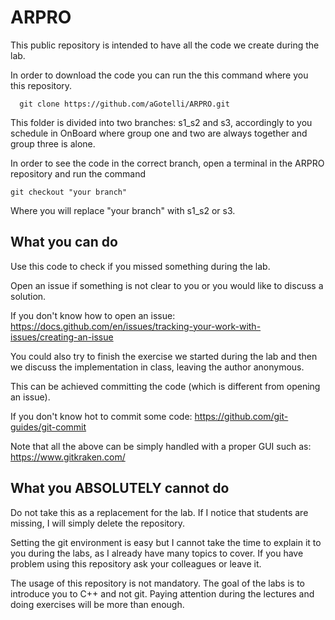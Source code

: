 # ARPRO

This public repository is intended to have all the code we create during the lab.

In order to download the code you can run the this command where you this repository.

      git clone https://github.com/aGotelli/ARPRO.git

This folder is divided into two branches: s1_s2 and s3, accordingly to you schedule in OnBoard where group one and two are always together and group three is alone.

In order to see the code in the correct branch, open a terminal in the ARPRO repository and run the command

    git checkout "your branch"

Where you will replace "your branch" with s1_s2 or s3.


## What you can do

Use this code to check if you missed something during the lab.

Open an issue if something is not clear to you or you would like to discuss a solution.

If you don't know how to open an issue: https://docs.github.com/en/issues/tracking-your-work-with-issues/creating-an-issue

You could also try to finish the exercise we started during the lab and then we discuss the implementation in class, leaving the author anonymous.

This can be achieved committing the code (which is different from opening an issue).

If you don't know hot to commit some code:
https://github.com/git-guides/git-commit

Note that all the above can be simply handled with a proper GUI such as: https://www.gitkraken.com/

## What you ABSOLUTELY cannot do

Do not take this as a replacement for the lab. If I notice that students are missing, I will simply delete the repository.

Setting the git environment is easy but I cannot take the time to explain it to you during the labs, as I already have many topics to cover. If you have problem using this repository ask your colleagues or leave it.

The usage of this repository is not mandatory. The goal of the labs is to introduce you to C++ and not git. Paying attention during the lectures and doing exercises will be more than enough. 
